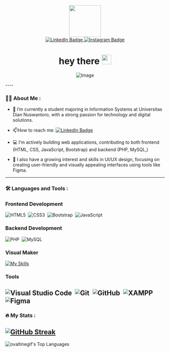 <div id="header" align="center">
  <img src="https://media.giphy.com/media/v1.Y2lkPTc5MGI3NjExNjNhNTI1MGRqb3o4c3Vnb2s1MHJ3bjVlMTNrOHc3bG1jNWxkdmF1ciZlcD12MV9naWZzX3NlYXJjaCZjdD1n/cruO3FTeoAxjiTVxPW/giphy.gif" width="100"/>
  
  <div id="badges">
  <a href="https://www.linkedin.com/in/muhammaddzakyhamid/">
    <img src="https://img.shields.io/badge/LinkedIn-blue?style=for-the-badge&logo=linkedin&logoColor=white" alt="LinkedIn Badge"/>
  </a>
  <a href="https://www.instagram.com/humantly_/?hl=id">
    <img src="https://img.shields.io/badge/Instagram-red?logo=instagram&logoColor=white&style=for-the-badge" alt="Instagram Badge"/>
  </a>
  </div>
  
  <img src="https://komarev.com/ghpvc/?username=ovaltinegif&style=flat-square&color=blue" alt=""/>
  
  <h1>
  hey there
  <img src="https://media.giphy.com/media/hvRJCLFzcasrR4ia7z/giphy.gif" width="30px"/>
  </h1>
  
</div>

<div align="center">

![Image](https://github-production-user-asset-6210df.s3.amazonaws.com/123229208/454074975-e23b663d-2d5f-492c-a821-731972106030.gif?X-Amz-Algorithm=AWS4-HMAC-SHA256&X-Amz-Credential=AKIAVCODYLSA53PQK4ZA%2F20250611%2Fus-east-1%2Fs3%2Faws4_request&X-Amz-Date=20250611T200900Z&X-Amz-Expires=300&X-Amz-Signature=699139a39315f5083379ae17ce028df2842355fc9b9e6e550ed171107751bff9&X-Amz-SignedHeaders=host)

</div>
----

### :man_technologist: About Me :
- :telescope: I’m currently a student majoring in Information Systems at Universitas Dian Nuswantoro, with a strong passion for technology and digital solutions.

- :mailbox:How to reach me: [![Linkedin Badge](https://img.shields.io/badge/-Hamid-blue?style=flat&logo=Linkedin&logoColor=white)](https://www.linkedin.com/in/muhammaddzakyhamid/)

- :computer: I’m actively building web applications, contributing to both frontend (HTML, CSS, JavaScript, Bootstrap) and backend (PHP, MySQL,)

- :art: I also have a growing interest and skills in UI/UX design, focusing on creating user-friendly and visually appealing interfaces using tools like Figma.
----

### :hammer_and_wrench: Languages and Tools :

### Frontend Development

![HTML5](https://img.shields.io/badge/html5-%23E34F26.svg?style=for-the-badge&logo=html5&logoColor=white)&nbsp;
![CSS3](https://img.shields.io/badge/css3-%231572B6.svg?style=for-the-badge&logo=css3&logoColor=white)&nbsp;
![Bootstrap](https://img.shields.io/badge/bootstrap-%23563D7C.svg?style=for-the-badge&logo=bootstrap&logoColor=white)&nbsp;
![JavaScript](https://img.shields.io/badge/javascript-%23323330.svg?style=for-the-badge&logo=javascript&logoColor=%23F7DF1E)&nbsp;

### Backend Development

![PHP](https://img.shields.io/badge/php-%23777BB4.svg?style=for-the-badge&logo=php&logoColor=white)&nbsp;
![MySQL](https://img.shields.io/badge/mysql-%234479a1.svg?logo=mysql&logoColor=white&style=for-the-badge)&nbsp;

### Visual Maker

[![My Skills](https://skillicons.dev/icons?i=pr,ai,ae,figma&theme=light)](https://skillicons.dev)

### Tools

![Visual Studio Code](https://img.shields.io/badge/visual%20studio%20code-%230078d7.svg?logo=visual-studio-code&logoColor=white&style=for-the-badge)&nbsp;
![Git](https://img.shields.io/badge/git-%23F05033.svg?style=for-the-badge&logo=git&logoColor=white)&nbsp;
![GitHub](https://img.shields.io/badge/github-%23121011.svg?style=for-the-badge&logo=github&logoColor=white)&nbsp;
![XAMPP](https://img.shields.io/badge/XAMPP-%2300BFC3.svg?style=for-the-badge&logo=xampp&logoColor=white)&nbsp;
![Figma](https://img.shields.io/badge/Figma-F24E1E?style=for-the-badge&logo=figma&logoColor=white)&nbsp;
----

### :fire: My Stats :
[![GitHub Streak](https://github-readme-streak-stats.herokuapp.com?user=ovaltinegif&theme=bear&exclude_days=Tue)](https://git.io/streak-stats)
----
![ovaltinegif's Top Languages](https://github-readme-stats.vercel.app/api/top-langs/?username=ovaltinegif&theme=bear&show_icons=true&hide_border=false&layout=compact)